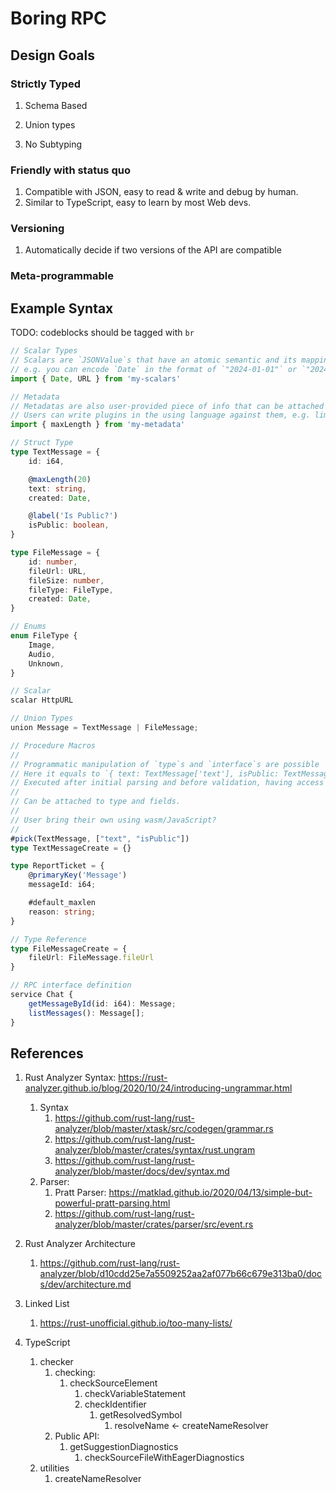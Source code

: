 # Boring RPC

## Design Goals

### Strictly Typed

1. Schema Based

2. Union types

3. No Subtyping

### Friendly with status quo

1. Compatible with JSON, easy to read & write and debug by human.
2. Similar to TypeScript, easy to learn by most Web devs.

### Versioning

1. Automatically decide if two versions of the API are compatible

### Meta-programmable

## Example Syntax

TODO: codeblocks should be tagged with `br`

```ts
// Scalar Types
// Scalars are `JSONValue`s that have an atomic semantic and its mapping with the actual language is user-provided.
// e.g. you can encode `Date` in the format of `"2024-01-01"` or `"20240101"` in string, or even `{ "year": 2024, "month": 1, "day": 1 }`
import { Date, URL } from 'my-scalars'

// Metadata
// Metadatas are also user-provided piece of info that can be attached to each level of the syntax
// Users can write plugins in the using language against them, e.g. limiting the length of strings.
import { maxLength } from 'my-metadata'

// Struct Type
type TextMessage = {
    id: i64,

    @maxLength(20)
    text: string,
    created: Date,

    @label('Is Public?')
    isPublic: boolean,
}

type FileMessage = {
    id: number,
    fileUrl: URL,
    fileSize: number,
    fileType: FileType,
    created: Date,
}

// Enums
enum FileType {
    Image,
    Audio,
    Unknown,
}

// Scalar
scalar HttpURL

// Union Types
union Message = TextMessage | FileMessage;

// Procedure Macros
//
// Programmatic manipulation of `type`s and `interface`s are possible
// Here it equals to `{ text: TextMessage['text'], isPublic: TextMessage['isPublic'] }`
// Executed after initial parsing and before validation, having access to purely syntax information.
//
// Can be attached to type and fields.
//
// User bring their own using wasm/JavaScript?
//
#pick(TextMessage, ["text", "isPublic"])
type TextMessageCreate = {}

type ReportTicket = {
    @primaryKey('Message')
    messageId: i64;

    #default_maxlen
    reason: string;
}

// Type Reference
type FileMessageCreate = {
    fileUrl: FileMessage.fileUrl
}

// RPC interface definition
service Chat {
    getMessageById(id: i64): Message;
    listMessages(): Message[];
}
```

## References

1. Rust Analyzer Syntax: https://rust-analyzer.github.io/blog/2020/10/24/introducing-ungrammar.html
    1. Syntax
        1. https://github.com/rust-lang/rust-analyzer/blob/master/xtask/src/codegen/grammar.rs
        2. https://github.com/rust-lang/rust-analyzer/blob/master/crates/syntax/rust.ungram
        3. https://github.com/rust-lang/rust-analyzer/blob/master/docs/dev/syntax.md
    4. Parser: 
        1. Pratt Parser: https://matklad.github.io/2020/04/13/simple-but-powerful-pratt-parsing.html
        1. https://github.com/rust-lang/rust-analyzer/blob/master/crates/parser/src/event.rs

2. Rust Analyzer Architecture
    1. https://github.com/rust-lang/rust-analyzer/blob/d10cdd25e7a5509252aa2af077b66c679e313ba0/docs/dev/architecture.md

3. Linked List
    1. https://rust-unofficial.github.io/too-many-lists/

4. TypeScript
    1. checker
        1. checking: 
            1. checkSourceElement
                1. checkVariableStatement
                2. checkIdentifier
                    1. getResolvedSymbol
                        1. resolveName <- createNameResolver
        2. Public API: 
            1. getSuggestionDiagnostics
                1. checkSourceFileWithEagerDiagnostics
    2. utilities
        1. createNameResolver